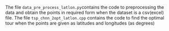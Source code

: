 The file ```data_pre_process_latlon.py```contains the code to preprocessing the data and obtain the points in required form when the dataset is a csv(excel) file.
The file ```tsp_chnn_2opt_latlon.cpp```  contains the code to find the optimal tour when the points are given as latitudes and longitudes (as degrees)
